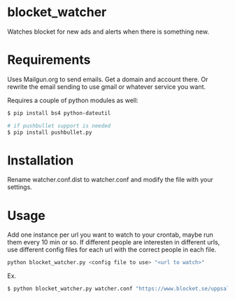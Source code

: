 # blocket_watcher
Watches blocket for new ads and alerts when there is something new.

# Requirements
Uses Mailgun.org to send emails. Get a domain and account there. Or rewrite the email sending to use gmail or whatever service you want.

Requires a couple of python modules as well:

```bash
$ pip install bs4 python-dateutil

# if pushbullet support is needed
$ pip install pushbullet.py
```

# Installation
Rename watcher.conf.dist to watcher.conf and modify the file with your settings.

# Usage
Add one instance per url you want to watch to your crontab, maybe run them every 10 min or so. If different people are interesten in different urls, use different config files for each url with the correct people in each file.

```bash
python blocket_watcher.py <config file to use> "<url to watch>"
```

Ex.

```bash
$ python blocket_watcher.py watcher.conf "https://www.blocket.se/uppsala?q=skor&cg=0&w=1&st=s&c=&ca=10&is=1&l=0&md=th"
```

